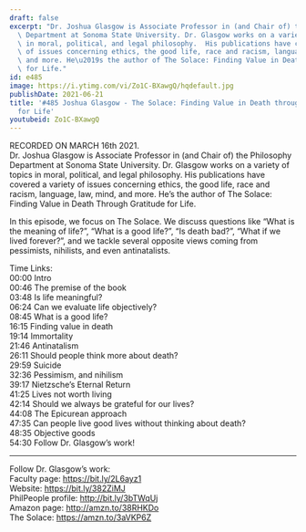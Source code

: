 ```yaml
---
draft: false
excerpt: "Dr. Joshua Glasgow is Associate Professor in (and Chair of) the Philosophy\
  \ Department at Sonoma State University. Dr. Glasgow works on a variety of topics\
  \ in moral, political, and legal philosophy.  His publications have covered a variety\
  \ of issues concerning ethics, the good life, race and racism, language, law, mind,\
  \ and more. He\u2019s the author of The Solace: Finding Value in Death Through Gratitude\
  \ for Life."
id: e485
image: https://i.ytimg.com/vi/Zo1C-BXawgQ/hqdefault.jpg
publishDate: 2021-06-21
title: '#485 Joshua Glasgow - The Solace: Finding Value in Death through Gratitude
  for Life'
youtubeid: Zo1C-BXawgQ
---
```

RECORDED ON MARCH 16th 2021.  
Dr. Joshua Glasgow is Associate Professor in (and Chair of) the Philosophy Department at Sonoma State University. Dr. Glasgow works on a variety of topics in moral, political, and legal philosophy.  His publications have covered a variety of issues concerning ethics, the good life, race and racism, language, law, mind, and more. He’s the author of The Solace: Finding Value in Death Through Gratitude for Life.

In this episode, we focus on The Solace. We discuss questions like “What is the meaning of life?”, “What is a good life?”, “Is death bad?”, “What if we lived forever?”, and we tackle several opposite views coming from pessimists, nihilists, and even antinatalists.

Time Links:  
00:00 Intro  
00:46  The premise of the book  
03:48  Is life meaningful?  
06:24  Can we evaluate life objectively?  
08:45  What is a good life?  
16:15  Finding value in death  
19:14  Immortality  
21:46  Antinatalism  
26:11  Should people think more about death?  
29:59  Suicide  
32:36  Pessimism, and nihilism  
39:17  Nietzsche’s Eternal Return  
41:25  Lives not worth living  
42:14  Should we always be grateful for our lives?  
44:08  The Epicurean approach  
47:35  Can people live good lives without thinking about death?  
48:35  Objective goods  
54:30  Follow Dr. Glasgow’s work!

---

Follow Dr. Glasgow’s work:  
Faculty page: https://bit.ly/2L6ayz1  
Website: https://bit.ly/382ZiMJ  
PhilPeople profile: http://bit.ly/3bTWqUj  
Amazon page: http://amzn.to/38RHKDo  
The Solace: https://amzn.to/3aVKP6Z
